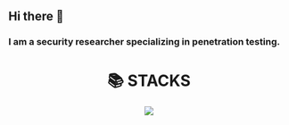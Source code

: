 ## Hi there 👋

### I am a security researcher specializing in penetration testing.

<div align=center><h1>📚 STACKS</h1></div>
<div align=center> 
  <img src="https://img.shields.io/badge/Python-#3776AB?style=for-the-badge&logo=java&logoColor=white"> 
  <br>
</div>
